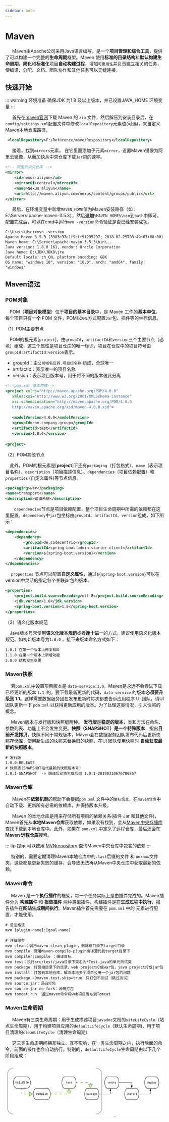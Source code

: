 ```yaml
---
sidebar: auto
---
```


# Maven

​	　 Maven由Apache公司采用Java语言编写，是一个**项目管理和综合工具**，提供了可以构建一个完整的**生命周期**框架。Maven 使用**标准的目录结构**和**默认构建生命周期**，**简化**和**标准化**项目**自动构建过程**，增加`可重用性`并负责建立相关的任务，使编译、分配、文档、团队协作和其他任务可以无缝连接。



## 快速开始

::: warning 环境准备
确保JDK 为1.8 及以上版本，并已设置JAVA_HOME 环境变量
:::

​	　 首先在[maven官网](https://maven.apache.org/download.cgi)下载 Maven 的 `zip` 文件，然后解压到安装目录后，在`config/settings.xml`配置文件中修改`localRepository`元素值(可选)，来自定义Maven本地仓库路径。

```xml
 <localRepository>F:/Reference/mave/Respository</localRepository>
```

​	　 接着，找到`mirrors`元素， 在它里面添加子元素`mirror`，设置Maven镜像为阿里云镜像，从而加快从中央仓库下载`Jar`包的速率。

```xml
<!-- 阿里云中央仓库 -->
<mirror>
    <id>nexus-aliyun</id>
    <mirrorOf>central</mirrorOf>
    <name>Nexus aliyun</name>
    <url>http://maven.aliyun.com/nexus/content/groups/public</url>
</mirror>
```

​	　 最后，在环境变量中新增`MAVEN_HOME`值为Maven安装路径（如：E:\Server\apache-maven-3.5.3），然后**追加**`%MAVEN_HOME%\bin`到`path`中即可。配置完成后，可以在cmd中运行`mvn -version`命令验证是否已经安装成功。

```
C:\Users\User>mvn -version
Apache Maven 3.5.3 (3383c37e1f9eff9f295297; 2018-02-25T03:49:05+08:00)
Maven home: E:\Server\apache-maven-3.5.3\bin\..
Java version: 1.8.0_161, vendor: Oracle Corporation
Java home: E:\JDK\JDK8\jre
Default locale: zh_CN, platform encoding: GBK
OS name: "windows 10", version: "10.0", arch: "amd64", family: "windows"
```



## Maven语法

### POM对象

​	　POM（**项目对象模型**）位于**项目的基本目录**中，是 Maven 工作的**基本单位**。每个项目只有**一个** POM 文件，POM以`XML`方式配置`Jar`包、插件等的坐标信息。

（1）POM主要节点

​	　POM的根元素[`project`]，由`groupId`**，**`artifactId`和`version`三个主要节点（必填）组成，这三个属性是项目仓库的唯一标识，项目在仓库中的项目符号由`groupId:artifactId:version`表示。 

- groupId：由`公司域名反转.项目组名称` 组成，全球唯一
- artifactId：表示唯一的项目名称
- version：表示项目版本号，用于将不同的版本彼此分离

```xml
<!--pom.xml 基本构成-->
<project xmlns="http://maven.apache.org/POM/4.0.0"
   xmlns:xsi="http://www.w3.org/2001/XMLSchema-instance"
   xsi:schemaLocation="http://maven.apache.org/POM/4.0.0
   http://maven.apache.org/xsd/maven-4.0.0.xsd">
   
   <modelVersion>4.0.0</modelVersion>
   <groupId>com.company.group</groupId>
   <artifactId>test</artifactId>
   <version>1.0.0</version>
  
<project>
```



（2）POM其他节点

​	　此外，POM的根元素是[**project**]下还有`packaging`（打包格式）、`name`（表示项目名称）、`description`（项目描述信息）、`dependencies`（项目依赖配置）和`properties` (自定义属性)等节点信息。

```xml
<packaging>war</packaging>
<name>transport</name>
<description>运输系统</description>
```

​	　　`dependencies`节点是项目依赖配置，整个项目生命周期中所需的依赖都在这里配置。`dependency`中`jar`包坐标由`groupId`、`artifactId`、`version`组成，如下所示：

```xml
<dependencies>
    <dependency>
        <groupId>de.codecentric</groupId>
        <artifactId>spring-boot-admin-starter-client</artifactId>
        <version>${spring-boot.version}</version>
    </dependency>
</dependencies>
```

​	　`properties` 节点可以配置**自定义属性**，通过`${spring-boot.version}`可以在version中灵活的指定各个关联jar包的版本。

```xml
<properties>
    <project.build.sourceEncoding>utf-8</project.build.sourceEncoding>
    <jdk.version>1.8</jdk.version>
    <spring-boot.version>1.8</spring-boot.version>
</properties>
```



（3）语义化版本规范

​	　Java版本号常使用**语义化版本规范**或者**逢十进一**的方式，建议使用语义化版本规范。如初始版本号为`1.0.0` ，接下来版本命名方式如下：

```text
1.0.1 在第一个版本上修复BUG
1.1.0 在第一个版本上新增功能
2.0.0 结构发生变更
```



### Maven快照

​	　若`pom.xml`中设置项目版本是 `data-service:1.0`，Maven是永远不会尝试下载已经更新的版本 `1.1 `的，要下载最新更新的代码，`data-service` 的版本**必须要升级到 1.1**。这样需要数据服务团在发布更新时每次都要告诉应用程序 UI 团队，请UI 团队更新一下 `pom.xml` 以获得更新应用的版本。为了处理这类情况，引入快照的概念。

​	　Maven版本与发行版和快照版两种。 **发行版**是**稳定的版本**，类和方法在命名、参数列表、功能上不会发生变更。**快照（SNAPSHOT）**是一个**特殊版本**，指出**目前开发拷贝**，快照不同于常规版本，Maven会在数据服务团队发布代码后更新快照存储库，使用新生成的快照来替换旧的快照，在UI 团队使用快照时 **自动获取最新的快照版本**。

```text
# 发行版
1.0.0-RELEASE
# 快照版(SNAPSHOT指代最新的快照版本号)
1.0.1-SNAPSHOT  -> 编译后动态生成后缀 1.0.1-20190310676786867
```



### Maven仓库

​	　 Maven在**依赖机制**的帮助下会根据`pom.xml` 文件中的`坐标信息`，在`maven仓库`中自动下载、更新所有必需的依赖库，并保持版本升级。

​	　 Maven 的本地仓库是用来存储所有项目的依赖关系(插件 Jar 和其他文件)， Maven首先从**本地Maven仓库**获取依赖，如果没有找到，会从[Maven中央存储库](http://repo1.maven.org/maven2/) 查找下载到本地仓库中。此外，如果在 `pom.xml` 中定义了远程仓库，最后还会在 **Maven 远程仓库**搜索。

::: tip 提示
可以使用 [MVNrepository](https://mvnrepository.com/) 查询Maven中央仓库中包含的依赖
:::

​	　特别的，需要定期清理Maven本地仓库中的`.last`后缀的文件 和 `unknow`文件夹，这些都是更新失败的缓存，会导致无法再从Maven中央仓库中获取最新的依赖。



### Maven命令

​	　Maven 是一个**执行插件**的框架，每一个任务实际上是由插件完成的。Maven插件分为 **构建插件** 和 **报告插件** 两种类型插件，构建插件是在**生成过程中执行**，报告插件在**网站生成期间执行**。Maven插件首先需要在 `pom.xml` 中的 元素进行配置，才能使用。

```shell
# 语法格式
mvn [plugin-name]:[goal-name]

# 详细命令
mvn clean：调用maven-clean-plugin，删除根目录下target目录
mvn compile：调用maven-compile-plugin编译源码到target目录下
mvn compiler:compile ：编译目标
mvn test：执行src/test/java目录下类名为*Test.java的单元测试类
mvn package：打包根目录下的目录，web project打成war包，java project打成jar包
mvn install：打包到本地仓库，解决本地多个项目公用一个jar包的问题
mvn package -Dmaven.test.skip=true：只打包不测试（跳过测试）
mvn source:jar：源码打包
mvn source:jar-no-fork：源码打包
mvn tomcat:run	通过maven命令将web项目发布到Tomcat
```



### Maven生命周期

​	　 Maven有三类生命周期：用于生成描述项目`javadoc`文档的`siteLifeCycle`（站点生命周期）、用于构建项目应用的`defaultLifeCycle`（默认生命周期)、用于项目清理的`cleanLifeCycle`（清理生命周期）

​	　 这三类生命周期间相互独立、互不影响，在一类生命周期之内，执行后面的命令，前面的操作也会自动执行。特别的，`defaultLifeCycle`生命周期由以下几个阶段组成：

![img](./images/maven-package.png)

